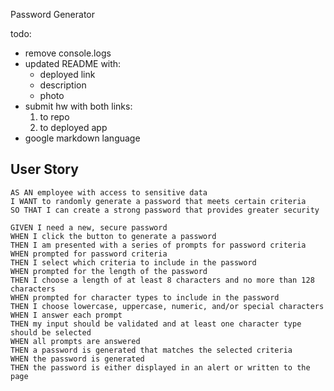 Password Generator

todo:
- remove console.logs
- updated README with:
    - deployed link
    - description
    - photo
- submit hw with both links:
    1. to repo
    2. to deployed app
- google markdown language 


## User Story

```
AS AN employee with access to sensitive data
I WANT to randomly generate a password that meets certain criteria
SO THAT I can create a strong password that provides greater security
```


```
GIVEN I need a new, secure password
WHEN I click the button to generate a password
THEN I am presented with a series of prompts for password criteria
WHEN prompted for password criteria
THEN I select which criteria to include in the password
WHEN prompted for the length of the password
THEN I choose a length of at least 8 characters and no more than 128 characters
WHEN prompted for character types to include in the password
THEN I choose lowercase, uppercase, numeric, and/or special characters
WHEN I answer each prompt
THEN my input should be validated and at least one character type should be selected
WHEN all prompts are answered
THEN a password is generated that matches the selected criteria
WHEN the password is generated
THEN the password is either displayed in an alert or written to the page
```
